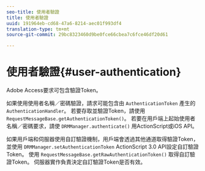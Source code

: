 ```yaml
---
seo-title: 使用者驗證
title: 使用者驗證
uuid: 191964eb-cd68-47a6-8214-aec01f993df4
translation-type: tm+mt
source-git-commit: 29bc8323460d9be0fce66cbea7c6fce46df20d61

---
```



# 使用者驗證{#user-authentication}

Adobe Access要求可包含驗證Token。

如果使用使用者名稱／密碼驗證，請求可能包含由 `AuthenticationToken` 產生的 `AuthenticationHandler`。 若要存取並驗證Token，請使用 `RequestMessageBase.getAuthenticationToken()`。 若要在用戶端上起始使用者名稱／密碼要求，請使 `DRMManager.authenticate()` 用ActionScript或iOS API。

如果用戶端和伺服器使用自訂驗證機制，用戶端會透過其他通道取得驗證Token，並使用 `DRMManager.setAuthenticationToken` ActionScript 3.0 API設定自訂驗證Token。 使用 `RequestMessageBase.getRawAuthenticationToken()` 取得自訂驗證Token。 伺服器實作負責決定自訂驗證Token是否有效。
